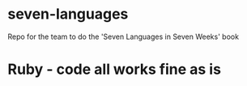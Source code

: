 # seven-languages

Repo for the team to do the 'Seven Languages in Seven Weeks' book

# Ruby - code all works fine as is
